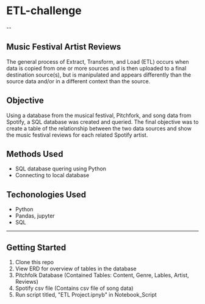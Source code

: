 # ETL-challenge

--

## Music Festival Artist Reviews

The general process of Extract, Transform, and Load (ETL) occurs when data is copied from one or more sources and is then uploaded to a final destination source(s), but is manipulated and appears differently than the source data and/or in a different context than the source.

## Objective

Using a database from the musical festival, Pitchfork, and song data from Spotify, a SQL database was created and queried. The final objective was to create a table of the relationship between the two data sources and show the music festival reviews for each related Spotify artist.

## Methods Used

- SQL database quering using Python
- Connecting to local database

## Techonologies Used

- Python
- Pandas, jupyter
- SQL

---

## Getting Started

1. Clone this repo
2. View ERD for overview of tables in the database
3. Pitchfolk Database
   (Contained Tables: Content, Genre, Lables, Artist, Reviews)
4. Spotify csv file
   (Contains csv file of song data)
5. Run script titled, "ETL Project.ipnyb" in Notebook_Script
